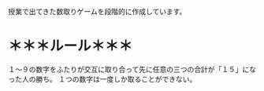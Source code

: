 授業で出てきた数取りゲームを段階的に作成しています。

# ＊＊＊ルール＊＊＊
 １～９の数字をふたりが交互に取り合って先に任意の三つの合計が「１５」になった人の勝ち。
 １つの数字は一度しか取ることができない。
